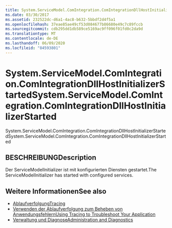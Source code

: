 ```yaml
---
title: System.ServiceModel.ComIntegration.ComIntegrationDllHostInitializerStarted
ms.date: 03/30/2017
ms.assetid: 232522dc-d6a1-4ac8-b632-5bbdf2d4f5a1
ms.openlocfilehash: 37eae85ae49cf53d084677b86680e49c7c89fccb
ms.sourcegitcommit: cdb295dd1db589ce5169ac9ff096f01fd0c2da9d
ms.translationtype: MT
ms.contentlocale: de-DE
ms.lasthandoff: 06/09/2020
ms.locfileid: "84593801"
---
```

# <a name="systemservicemodelcomintegrationcomintegrationdllhostinitializerstarted"></a><span data-ttu-id="c812c-102">System.ServiceModel.ComIntegration.ComIntegrationDllHostInitializerStarted</span><span class="sxs-lookup"><span data-stu-id="c812c-102">System.ServiceModel.ComIntegration.ComIntegrationDllHostInitializerStarted</span></span>
<span data-ttu-id="c812c-103">System.ServiceModel.ComIntegration.ComIntegrationDllHostInitializerStarted</span><span class="sxs-lookup"><span data-stu-id="c812c-103">System.ServiceModel.ComIntegration.ComIntegrationDllHostInitializerStarted</span></span>  
  
## <a name="description"></a><span data-ttu-id="c812c-104">BESCHREIBUNG</span><span class="sxs-lookup"><span data-stu-id="c812c-104">Description</span></span>  
 <span data-ttu-id="c812c-105">Der ServiceModelInitializer ist mit konfigurierten Diensten gestartet.</span><span class="sxs-lookup"><span data-stu-id="c812c-105">The ServiceModelInitializer has started with configured services.</span></span>  
  
## <a name="see-also"></a><span data-ttu-id="c812c-106">Weitere Informationen</span><span class="sxs-lookup"><span data-stu-id="c812c-106">See also</span></span>

- [<span data-ttu-id="c812c-107">Ablaufverfolgung</span><span class="sxs-lookup"><span data-stu-id="c812c-107">Tracing</span></span>](index.md)
- [<span data-ttu-id="c812c-108">Verwenden der Ablaufverfolgung zum Beheben von Anwendungsfehlern</span><span class="sxs-lookup"><span data-stu-id="c812c-108">Using Tracing to Troubleshoot Your Application</span></span>](using-tracing-to-troubleshoot-your-application.md)
- [<span data-ttu-id="c812c-109">Verwaltung und Diagnose</span><span class="sxs-lookup"><span data-stu-id="c812c-109">Administration and Diagnostics</span></span>](../index.md)
